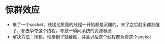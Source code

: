 # 惊群效应

- 来了一个socket，线程池里面的线程一开始都是沉睡的，来了之后就全都苏醒了，都去争夺这个线程，导致一瞬间系统的资源暴涨
- 解决方法：抢锁，谁抢到了就给谁，并且以后这个线程都负责这个socket